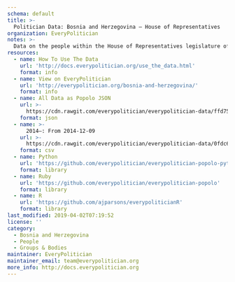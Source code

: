 ```yaml
---
schema: default
title: >-
  Politician Data: Bosnia and Herzegovina — House of Representatives
organization: EveryPolitician
notes: >-
  Data on the people within the House of Representatives legislature of Bosnia and Herzegovina.
resources:
  - name: How To Use The Data
    url: 'http://docs.everypolitician.org/use_the_data.html'
    format: info
  - name: View on EveryPolitician
    url: 'http://everypolitician.org/bosnia-and-herzegovina/'
    format: info
  - name: All Data as Popolo JSON
    url: >-
      https://cdn.rawgit.com/everypolitician/everypolitician-data/ffd75d9a9ede613bcacaa29b27e29b0a65222004/data/Bosnia_and_Herzegovina/House_of_Representatives/ep-popolo-v1.0.json
    format: json
  - name: >-
      2014–: From 2014-12-09
    url: >-
      https://cdn.rawgit.com/everypolitician/everypolitician-data/0fdc6481f3cfe3c130c7aa55ab62ce6afbe1f987/data/Bosnia_and_Herzegovina/House_of_Representatives/term-7.csv
    format: csv
  - name: Python
    url: 'https://github.com/everypolitician/everypolitician-popolo-python'
    format: library
  - name: Ruby
    url: 'https://github.com/everypolitician/everypolitician-popolo'
    format: library
  - name: R
    url: 'https://github.com/ajparsons/everypoliticianR'
    format: library
last_modified: 2019-04-02T07:19:52
license: ''
category:
  - Bosnia and Herzegovina
  - People
  - Groups & Bodies
maintainer: EveryPolitician
maintainer_email: team@everypolitician.org
more_info: http://docs.everypolitician.org
---
```

